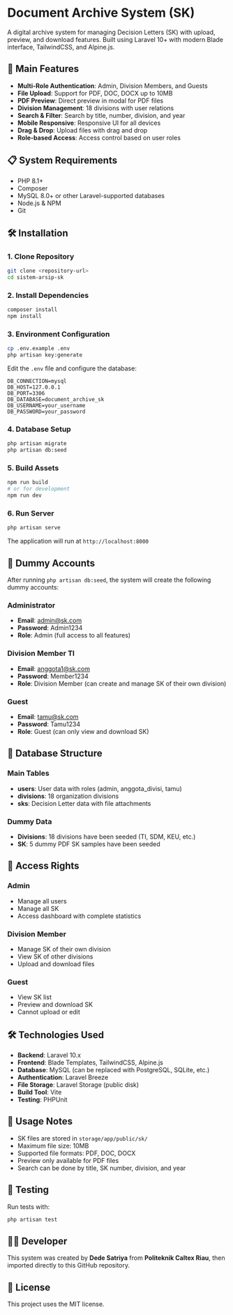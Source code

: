 # Document Archive System (SK)

A digital archive system for managing Decision Letters (SK) with upload, preview, and download features. Built using Laravel 10+ with modern Blade interface, TailwindCSS, and Alpine.js.

## 🚀 Main Features

- **Multi-Role Authentication**: Admin, Division Members, and Guests
- **File Upload**: Support for PDF, DOC, DOCX up to 10MB
- **PDF Preview**: Direct preview in modal for PDF files
- **Division Management**: 18 divisions with user relations
- **Search & Filter**: Search by title, number, division, and year
- **Mobile Responsive**: Responsive UI for all devices
- **Drag & Drop**: Upload files with drag and drop
- **Role-based Access**: Access control based on user roles

## 📋 System Requirements

- PHP 8.1+
- Composer
- MySQL 8.0+ or other Laravel-supported databases
- Node.js & NPM
- Git

## 🛠️ Installation

### 1. Clone Repository

```bash
git clone <repository-url>
cd sistem-arsip-sk
```

### 2. Install Dependencies

```bash
composer install
npm install
```

### 3. Environment Configuration

```bash
cp .env.example .env
php artisan key:generate
```

Edit the `.env` file and configure the database:

```env
DB_CONNECTION=mysql
DB_HOST=127.0.0.1
DB_PORT=3306
DB_DATABASE=document_archive_sk
DB_USERNAME=your_username
DB_PASSWORD=your_password
```

### 4. Database Setup

```bash
php artisan migrate
php artisan db:seed
```

### 5. Build Assets

```bash
npm run build
# or for development
npm run dev
```

### 6. Run Server

```bash
php artisan serve
```

The application will run at `http://localhost:8000`

## 👥 Dummy Accounts

After running `php artisan db:seed`, the system will create the following dummy accounts:

### Administrator
- **Email**: admin@sk.com
- **Password**: Admin1234
- **Role**: Admin (full access to all features)

### Division Member TI
- **Email**: anggota1@sk.com
- **Password**: Member1234
- **Role**: Division Member (can create and manage SK of their own division)

### Guest
- **Email**: tamu@sk.com
- **Password**: Tamu1234
- **Role**: Guest (can only view and download SK)

## 📁 Database Structure

### Main Tables
- **users**: User data with roles (admin, anggota_divisi, tamu)
- **divisions**: 18 organization divisions
- **sks**: Decision Letter data with file attachments

### Dummy Data
- **Divisions**: 18 divisions have been seeded (TI, SDM, KEU, etc.)
- **SK**: 5 dummy PDF SK samples have been seeded

## 🔐 Access Rights

### Admin
- Manage all users
- Manage all SK
- Access dashboard with complete statistics

### Division Member
- Manage SK of their own division
- View SK of other divisions
- Upload and download files

### Guest
- View SK list
- Preview and download SK
- Cannot upload or edit

## 🛠️ Technologies Used

- **Backend**: Laravel 10.x
- **Frontend**: Blade Templates, TailwindCSS, Alpine.js
- **Database**: MySQL (can be replaced with PostgreSQL, SQLite, etc.)
- **Authentication**: Laravel Breeze
- **File Storage**: Laravel Storage (public disk)
- **Build Tool**: Vite
- **Testing**: PHPUnit

## 📝 Usage Notes

- SK files are stored in `storage/app/public/sk/`
- Maximum file size: 10MB
- Supported file formats: PDF, DOC, DOCX
- Preview only available for PDF files
- Search can be done by title, SK number, division, and year

## 🧪 Testing

Run tests with:

```bash
php artisan test
```

## 👨‍💻 Developer

This system was created by **Dede Satriya** from **Politeknik Caltex Riau**, then imported directly to this GitHub repository.

## 📄 License

This project uses the MIT license.
